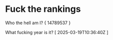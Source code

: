# Fuck the rankings

Who the hell am I?
{ 14789537 }

What fucking year is it?
[ 2025-03-19T10:36:40Z ]
